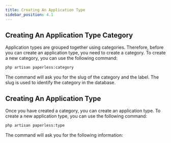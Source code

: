```yaml
---
title: Creating An Application Type
sidebar_position: 4.1
---
```


## Creating An Application Type Category
Application types are grouped together using categories. Therefore, before you can create an application type, you need to create a category. 
To create a new category, you can use the following command:

```bash
php artisan paperless:category
```
The command will ask you for the slug of the category and the label. The slug is used to identify the category in the database.

## Creating An Application Type
Once you have created a category, you can create an application type. To create a new application type, you can use the following command:

```bash
php artisan paperless:type
```
The command will ask you for the following information:
